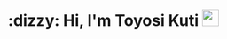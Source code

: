 <!-- Heading -->
<h1 align="center">:dizzy: Hi, I'm Toyosi Kuti <img src = "https://raw.githubusercontent.com/MartinHeinz/MartinHeinz/master/wave.gif" width = 30px></h1>
